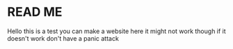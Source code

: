 # READ ME
Hello this is a test
you can make a website here
it might not work though
if it doesn't work don't have a panic attack

